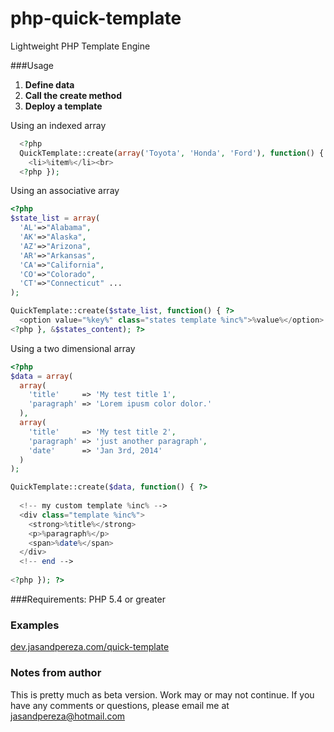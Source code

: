 php-quick-template
==================

Lightweight PHP Template Engine

###Usage
1. **Define data** 
2. **Call the create method** 
3. **Deploy a template**
    

Using an indexed array
```php 
  <?php 
  QuickTemplate::create(array('Toyota', 'Honda', 'Ford'), function() { ?>
    <li>%item%</li><br>
  <?php });
```

Using an associative array
```php
<?php
$state_list = array(
  'AL'=>"Alabama",  
  'AK'=>"Alaska",  
  'AZ'=>"Arizona",  
  'AR'=>"Arkansas",  
  'CA'=>"California",  
  'CO'=>"Colorado",  
  'CT'=>"Connecticut" ... 
);

QuickTemplate::create($state_list, function() { ?>
  <option value="%key%" class="states template %inc%">%value%</option>
<?php }, &$states_content); ?>
```

Using a two dimensional array
```php
<?php
$data = array(
  array(
    'title'     => 'My test title 1',
    'paragraph' => 'Lorem ipusm color dolor.'
  ),
  array(
    'title'     => 'My test title 2',
    'paragraph' => 'just another paragraph',
    'date'      => 'Jan 3rd, 2014'
  )
);

QuickTemplate::create($data, function() { ?>
  
  <!-- my custom template %inc% -->
  <div class="template %inc%">
    <strong>%title%</strong>
    <p>%paragraph%</p>
    <span>%date%</span>
  </div>
  <!-- end -->
  
<?php }); ?>
```

###Requirements:
 PHP 5.4 or greater
 
### Examples
[dev.jasandpereza.com/quick-template](http://dev.jasandpereza.com/quick-template "Quick Template Examples")

### Notes from author
This is pretty much as beta version. Work may or may not continue. If you have any comments or questions, please email me at [jasandpereza@hotmail.com](mailto:jasandpereza@hotmail.com)

 
